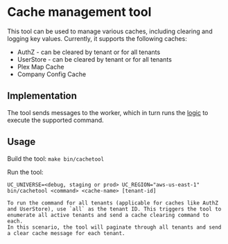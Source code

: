 # Cache management tool

This tool can be used to manage various caches, including clearing and logging key values.
Currently, it supports the following caches:

* AuthZ - can be cleared by tenant or for all tenants
* UserStore - can be cleared by tenant or for all tenants
* Plex Map Cache
* Company Config Cache

## Implementation

The tool sends messages to the worker, which in turn runs the [logic](../../worker/internal/cachetool/) to execute the supported command.

## Usage

Build the tool: `make bin/cachetool`

Run the tool:

```shell
UC_UNIVERSE=<debug, staging or prod> UC_REGION="aws-us-east-1" bin/cachetool <command> <cache-name> [tenant-id]

To run the command for all tenants (applicable for caches like AuthZ and UserStore), use `all` as the tenant ID. This triggers the tool to enumerate all active tenants and send a cache clearing command to each.
In this scenario, the tool will paginate through all tenants and send a clear cache message for each tenant.
